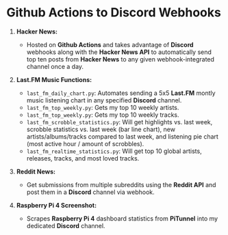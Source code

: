 # Github Actions to Discord Webhooks

1. **Hacker News:**
    - Hosted on **Github Actions** and takes advantage of **Discord** webhooks along with the **Hacker News API** to automatically send top ten posts from **Hacker News** to any given webhook-integrated channel once a day.

2. **Last.FM Music Functions:** 
    - `last_fm_daily_chart.py`: Automates sending a 5x5 **Last.FM** montly music listening chart in any specified **Discord** channel.
    - `last_fm_top_weekly.py`: Gets my top 10 weekly artists.
    - `last_fm_top_weekly.py`: Gets my top 10 weekly tracks.
    - `last_fm_scrobble_statistics.py`: Will get highlights vs. last week, scrobble statistics vs. last week (bar line chart), new artists/albums/tracks compared to last week, and listening pie chart (most active hour / amount of scrobbles).
    - `last_fm_realtime_statistics.py`: Will get top 10 global artists, releases, tracks, and most loved tracks. 

3. **Reddit News:**
    - Get submissions from multiple subreddits using the **Reddit API** and post them in a **Discord** channel via webhook. 

4. **Raspberry Pi 4 Screenshot:**
    - Scrapes **Raspberry Pi 4** dashboard statistics from **PiTunnel** into my dedicated **Discord** channel.

